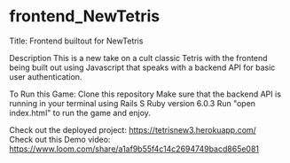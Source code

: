 # frontend_NewTetris

Title:
Frontend builtout for NewTetris

Description
This is a new take on a cult classic Tetris with the frontend being built out using Javascript that speaks with a backend API for basic user authentication.

To Run this Game:
Clone this repository
Make sure that the backend API is running in your terminal using Rails S
Ruby version 6.0.3
Run "open index.html" to run the game and enjoy.

Check out the deployed project: https://tetrisnew3.herokuapp.com/
<br>
Check out this Demo video: https://www.loom.com/share/a1af9b55f4c14c2694749bacd865e081
